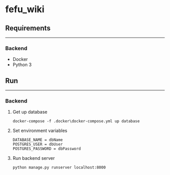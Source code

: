 # fefu_wiki

## Requirements
___
### Backend
* Docker
* Python 3

## Run
___
### Backend
1) Get up database
    ``` shell
    docker-compose -f .docker\docker-compose.yml up database
    ```
2) Set environment variables
    ```
   DATABASE_NAME = dbName
   POSTGRES_USER = dbUser
   POSTGRES_PASSWORD = dbPassword
   ```
3) Run backend server
    ``` shell
    python manage.py runserver localhost:8000
    ```
